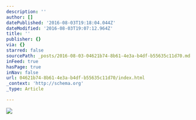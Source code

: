 ```yaml
---
description: ''
author: []
datePublished: '2016-08-03T19:18:04.044Z'
dateModified: '2016-08-03T19:07:12.964Z'
title: ''
publisher: {}
via: {}
starred: false
sourcePath: _posts/2016-08-03-04621b74-8b61-4e3a-b4df-b55635c11d70.md
inFeed: true
hasPage: true
inNav: false
url: 04621b74-8b61-4e3a-b4df-b55635c11d70/index.html
_context: 'http://schema.org'
_type: Article

---
```

![](https://the-grid-user-content.s3-us-west-2.amazonaws.com/0f8c3759-33de-439d-bb40-231f2e55392a.png)